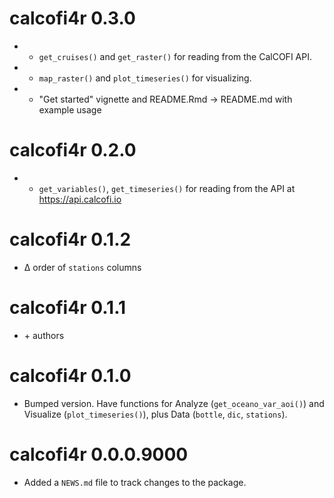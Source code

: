 # calcofi4r 0.3.0

* + `get_cruises()` and `get_raster()` for reading from the CalCOFI API.
* + `map_raster()` and `plot_timeseries()` for visualizing.
* + "Get started" vignette and README.Rmd -> README.md with example usage

# calcofi4r 0.2.0

* + `get_variables()`, `get_timeseries()` for reading from the API at https://api.calcofi.io

# calcofi4r 0.1.2

* ∆ order of `stations` columns

# calcofi4r 0.1.1

* \+ authors

# calcofi4r 0.1.0

* Bumped version. Have functions for Analyze (`get_oceano_var_aoi()`) and Visualize (`plot_timeseries()`), plus Data (`bottle`, `dic`, `stations`).

# calcofi4r 0.0.0.9000

* Added a `NEWS.md` file to track changes to the package.
